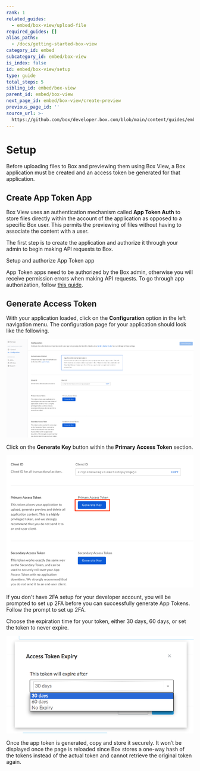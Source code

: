 ```yaml
---
rank: 1
related_guides:
  - embed/box-view/upload-file
required_guides: []
alias_paths:
  - /docs/getting-started-box-view
category_id: embed
subcategory_id: embed/box-view
is_index: false
id: embed/box-view/setup
type: guide
total_steps: 5
sibling_id: embed/box-view
parent_id: embed/box-view
next_page_id: embed/box-view/create-preview
previous_page_id: ''
source_url: >-
  https://github.com/box/developer.box.com/blob/main/content/guides/embed/box-view/setup.md
---
```

# Setup

Before uploading files to Box and previewing them using Box View, a Box
application must be created and an access token be generated for that
application.

## Create App Token App

Box View uses an authentication mechanism called **App Token Auth** to store
files directly within the account of the application as opposed to a specific
Box user. This permits the previewing of files without having to associate the
content with a user.

The first step is to create the application and authorize it through your admin
to begin making API requests to Box.

<CTA to='guide://authentication/app-token/app-token-setup'>

Setup and authorize App Token app

</CTA>

<Message type='warning'>

App Token apps need to be authorized by the Box admin, otherwise you will
receive permission errors when making API requests. To go through app
authorization, follow [this guide](guide://authorization/custom-app-approval/).

</Message>

## Generate Access Token

With your application loaded, click on the **Configuration** option in the left
navigation menu. The configuration page for your application should look like
the following.

<ImageFrame border>

![Image](./images/app_token_config.png)

</ImageFrame>

Click on the **Generate Key** button within the **Primary Access Token**
section.

<ImageFrame border>

![Image](./images/app_token_generate_key.png)

</ImageFrame>

<Message type='notice'>

If you don't have 2FA setup for your developer account, you will be prompted
to set up 2FA before you can successfully generate App Tokens. Follow the
prompt to set up 2FA.

</Message>

Choose the expiration time for your token, either 30 days, 60 days, or set the
token to never expire.

<ImageFrame border width='600' shadow center>

![Image](./images/app_token_expiry.png)

</ImageFrame>

Once the app token is generated, copy and store it securely. It won’t be
displayed once the page is reloaded since Box stores a one-way hash of the
tokens instead of the actual token and cannot retrieve the original token again.